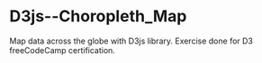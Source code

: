 # D3js--Choropleth_Map
Map data across the globe with D3js library. Exercise done for D3 freeCodeCamp certification.

